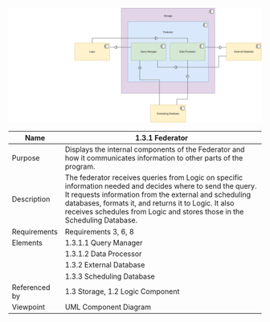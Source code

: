 ![1.3.1 Federator](TeamOneFiles/Federator%20Diagram.svg)

| Name | 1.3.1 Federator |
| ----------- | ----------- |
| Purpose | Displays the internal components of the Federator and how it communicates information to other parts of the program.  |
| Description | The federator receives queries from Logic on specific information needed and decides where to send the query. It requests information from the external and scheduling databases, formats it, and returns it to Logic. It also receives schedules from Logic and stores those in the Scheduling Database. |
| Requirements | Requirements 3, 6, 8 |
| Elements | 1.3.1.1 Query Manager |
|          | 1.3.1.2 Data Processor |
|          | 1.3.2 External Database |
|          | 1.3.3 Scheduling Database |
| Referenced by | 1.3 Storage, 1.2 Logic Component |
| Viewpoint | UML Component Diagram |
